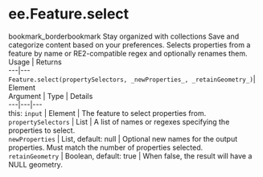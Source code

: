  
#  ee.Feature.select
bookmark_borderbookmark Stay organized with collections  Save and categorize content based on your preferences. 
Selects properties from a feature by name or RE2-compatible regex and optionally renames them.
Usage | Returns  
---|---  
`Feature.select(propertySelectors, _newProperties_, _retainGeometry_)`|  Element  
Argument | Type | Details  
---|---|---  
this: `input` | Element | The feature to select properties from.  
`propertySelectors` | List | A list of names or regexes specifying the properties to select.  
`newProperties` | List, default: null | Optional new names for the output properties. Must match the number of properties selected.  
`retainGeometry` | Boolean, default: true | When false, the result will have a NULL geometry.  
